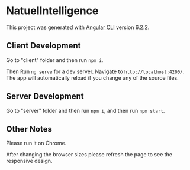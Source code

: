 # NatuelIntelligence

This project was generated with [Angular CLI](https://github.com/angular/angular-cli) version 6.2.2.

## Client Development 

Go to "client" folder and then run `npm i`.

Then Run `ng serve` for a dev server. Navigate to `http://localhost:4200/`. The app will automatically reload if you change any of the source files.

## Server Development 

Go to "server" folder and then run `npm i`, and then run `npm start`.

## Other Notes

Please run it on Chrome.

After changing the browser sizes please refresh the page to see the responsive design. 



